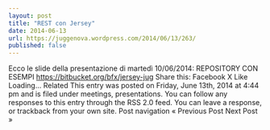 ```yaml
---
layout: post
title: "REST con Jersey"
date: 2014-06-13
url: https://juggenova.wordpress.com/2014/06/13/263/
published: false 
---
```


Ecco le slide della presentazione di martedì 10/06/2014: REPOSITORY CON ESEMPI https://bitbucket.org/bfx/jersey-jug Share this: Facebook X Like Loading... Related This entry was posted on Friday, June 13th, 2014 at 4:44 pm and is filed under meetings, presentations. You can follow any responses to this entry through the RSS 2.0 feed. You can leave a response, or trackback from your own site. Post navigation « Previous Post Next Post »
